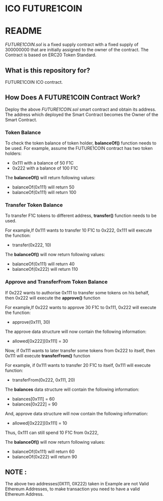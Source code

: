 # ICO FUTURE1COIN

# README

*FUTURE1COIN.sol* is a fixed supply contract with a fixed supply of 300000000 that are initially assigned to the owner of the contract.
The Contract is based on ERC20 Token Standard.

## What is this repository for?
FUTURE1COIN ICO contract.

## How Does A FUTURE1COIN Contract Work?

Deploy the above *FUTURE1COIN.sol* smart contract and obtain its address.
The address which deployed the Smart Contract becomes the Owner of the Smart Contract.

### Token Balance
To check the token balance of token holder, **balanceOf()** function needs to be used.
For example, assume the FUTURE1COIN contract has two token holders:
* 0x111 with a balance of 50 F1C
* 0x222 with a balance of 100 F1C

The **balanceOf()** will return following values:
* balanceOf(0x111) will return 50
* balanceOf(0x111) will return 100


### Transfer Token Balance
To transfer F1C tokens to different address, **transfer()** function needs to be used.

For example,If 0x111 wants to transfer 10 F1C to 0x222,
0x111 will execute the function:
* transfer(0x222, 10)

The **balanceOf()** will now return following values:
* balanceOf(0x111) will return 40
* balanceOf(0x222) will return 110

### Approve and TransferFrom Token Balance
If 0x222 wants to authorise 0x111 to transfer some tokens on his behalf, then 0x222 will  execute the **approve()** function

For example,If 0x222 wants to approve 30 F1C to 0x111,
0x222 will execute the function:
* approve(0x111, 30)

The approve data structure will now contain the following information:
* allowed[0x222][0x111] = 30
	
Now, if 0x111 wants to later transfer some tokens from 0x222 to itself, then 0x111 will execute **transferFrom()** function

For example, if 0x111 wants to transfer 20 F1C to itself,
0x111 will execute function:
* transferFrom(0x222, 0x111, 20)
 
The **balances** data structure will contain the following information:
* balances[0x111] = 60
* balances[0x222] = 90

And, approve data structure will now contain the following information:
* allowed[0x222][0x111] = 10

Thus, 0x111 can still spend 10 F1C from 0x222,

The **balanceOf()** will now return following values:
* balanceOf(0x111) will return 60
* balanceOf(0x222) will return 90

## NOTE : 
The above two addresses(0X111, 0X222) taken in Example are not Valid Ethereum Addresses, to make transaction you need to have a valid Ethereum Address.